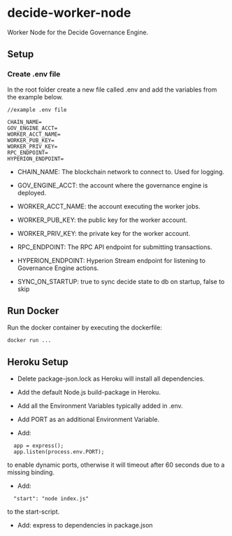 # decide-worker-node
Worker Node for the Decide Governance Engine.

## Setup

### Create .env file

In the root folder create a new file called .env and add the variables from the example below.

```
//example .env file

CHAIN_NAME=
GOV_ENGINE_ACCT=
WORKER_ACCT_NAME=
WORKER_PUB_KEY=
WORKER_PRIV_KEY=
RPC_ENDPOINT=
HYPERION_ENDPOINT=
```

- CHAIN_NAME: The blockchain network to connect to. Used for logging.

- GOV_ENGINE_ACCT: the account where the governance engine is deployed.

- WORKER_ACCT_NAME: the account executing the worker jobs.

- WORKER_PUB_KEY: the public key for the worker account.

- WORKER_PRIV_KEY: the private key for the worker account.

- RPC_ENDPOINT: The RPC API endpoint for submitting transactions.

- HYPERION_ENDPOINT: Hyperion Stream endpoint for listening to Governance Engine actions.

- SYNC_ON_STARTUP: true to sync decide state to db on startup, false to skip

## Run Docker

Run the docker container by executing the dockerfile:

`docker run ...`

## Heroku Setup

- Delete package-json.lock as Heroku will install all dependencies.

- Add the default Node.js build-package in Heroku.

- Add all the Environment Variables typically added in .env.

- Add PORT as an additional Environment Variable.

- Add:

```
  app = express();
  app.listen(process.env.PORT);
```

to enable dynamic ports, otherwise it will timeout after 60 seconds due to a missing binding.

- Add:

```
  "start": "node index.js"
```

to the start-script.

- Add: express to dependencies in package.json

